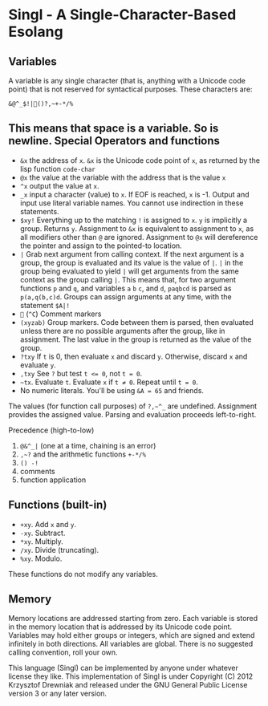 Singl - A Single-Character-Based Esolang
=========================================

Variables
---------
A variable is any single character (that is, anything with a Unicode
code point) that is not reserved for syntactical purposes. These
characters are:

    &@^_$!|()?,~+-*/%

This means that space is a variable. So is newline. 
Special Operators and functions
-------------------------------
 * `&x` the address of `x`. `&x` is the Unicode code point of `x`, as
   returned by the lisp function `code-char`
 * `@x` the value at the variable with the address that is the value `x`
 * `^x` output the value at `x`.
 * `_x` input a character (value) to `x`. If EOF is reached, `x` is
   -1. 
   Output and input use literal variable names. You
   cannot use indirection in these statements.
 * `$xy!` Everything up to the matching `!` is assigned to `x`. `y` is
   implicitly a group. Returns `y`. Assignment to `&x` is equivalent
   to assignment to `x`, as all modifiers other than `@` are ignored.
   Assignment to `@x` will dereference the pointer and assign to the
   pointed-to location.
 * `|` Grab next argument from calling context. If the next argument
   is a group, the group is evaluated and its value is the value of
   `|`. `|` in the group being evaluated to yield `|` will get
   arguments from the same context as the group calling `|`. This
   means that, for two argument functions `p` and `q`, and variables
   `a` `b` `c`, and `d`, `paqbcd` is parsed as `p(a,q(b,c)d`. Groups
   can assign arguments at any time, with the statement `$A|!`
 * `` (`^C`) Comment markers
 * `(xyzab)` Group markers. Code between them is parsed, then
   evaluated unless there are no possible arguments after the group,
   like in assignment. The last value in the group is returned as the
   value of the group.
 * `?txy` If `t` is 0, then evaluate `x` and discard `y`. 
   Otherwise, discard `x` and evaluate `y`.
 * `,txy` See `?` but test `t <= 0`, not `t = 0`.
 * `~tx`. Evaluate `t`. Evaluate `x` if `t ≠ 0`. Repeat until `t = 0`. 
 * No numeric literals. You'll be using `&A = 65` and friends. 

The values (for function call purposes) of `?,~^_` are undefined.
Assignment provides the assigned value. Parsing and evaluation
proceeds left-to-right. 

Precedence (high-to-low)
 1. `@&^_|` (one at a time, chaining is an error)
 2. `,~?` and the arithmetic functions `+-*/%`
 3. `() -!`
 4. comments
 4. function application
 
Functions (built-in)
--------------------
* `+xy`. Add `x` and `y`.
* `-xy`. Subtract.
* `*xy`. Multiply.
* `/xy`. Divide (truncating).
* `%xy`. Modulo.

These functions do not modify any variables.

Memory
------
Memory locations are addressed starting from zero. Each variable is
stored in the memory location that is addressed by its Unicode code
point. Variables may hold either groups or integers, which are signed
and extend infinitely in both directions. All variables are global.
There is no suggested calling convention, roll your own. 

This language (Singl) can be implemented by anyone under whatever
license they like. This implementation of Singl is under Copyright
(C) 2012 Krzysztof Drewniak and released under the GNU General Public
License version 3 or any later version. 
